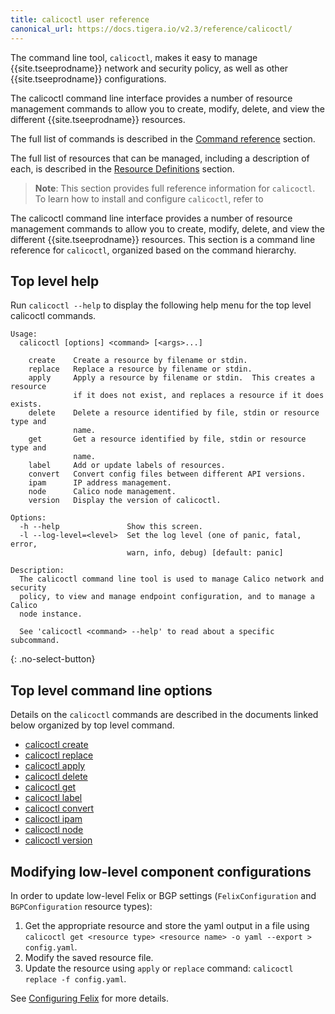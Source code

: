 ```yaml
---
title: calicoctl user reference
canonical_url: https://docs.tigera.io/v2.3/reference/calicoctl/
---
```


The command line tool, `calicoctl`, makes it easy to manage {{site.tseeprodname}} network and security policy, as well as other
{{site.tseeprodname}} configurations.

The calicoctl command line interface provides a number of resource management
commands to allow you to create, modify, delete, and view the different {{site.tseeprodname}}
resources.

The full list of commands is described in the
[Command reference]({{site.url}}/{{page.version}}/reference/calicoctl/)
section.

The full list of resources that can be managed, including a description of each,
is described in the [Resource Definitions]({{site.url}}/{{page.version}}/reference/resources/)
section.

> **Note**: This section provides full reference information for `calicoctl`. To learn
> how to install and configure `calicoctl`, refer to

The calicoctl command line interface provides a number of resource management
commands to allow you to create, modify, delete, and view the different
{{site.tseeprodname}} resources. This section is a command line reference for
`calicoctl`, organized based on the command hierarchy.

## Top level help

Run `calicoctl --help` to display the following help menu for the top level
calicoctl commands.

```
Usage:
  calicoctl [options] <command> [<args>...]

    create    Create a resource by filename or stdin.
    replace   Replace a resource by filename or stdin.
    apply     Apply a resource by filename or stdin.  This creates a resource
              if it does not exist, and replaces a resource if it does exists.
    delete    Delete a resource identified by file, stdin or resource type and
              name.
    get       Get a resource identified by file, stdin or resource type and
              name.
    label     Add or update labels of resources.
    convert   Convert config files between different API versions.
    ipam      IP address management.
    node      Calico node management.
    version   Display the version of calicoctl.

Options:
  -h --help               Show this screen.
  -l --log-level=<level>  Set the log level (one of panic, fatal, error,
                          warn, info, debug) [default: panic]

Description:
  The calicoctl command line tool is used to manage Calico network and security
  policy, to view and manage endpoint configuration, and to manage a Calico
  node instance.

  See 'calicoctl <command> --help' to read about a specific subcommand.
```
{: .no-select-button}

## Top level command line options

Details on the `calicoctl` commands are described in the documents linked below
organized by top level command.

-  [calicoctl create]({{site.baseurl}}/{{page.version}}/reference/calicoctl/create)
-  [calicoctl replace]({{site.baseurl}}/{{page.version}}/reference/calicoctl/replace)
-  [calicoctl apply]({{site.baseurl}}/{{page.version}}/reference/calicoctl/apply)
-  [calicoctl delete]({{site.baseurl}}/{{page.version}}/reference/calicoctl/delete)
-  [calicoctl get]({{site.baseurl}}/{{page.version}}/reference/calicoctl/get)
-  [calicoctl label]({{site.baseurl}}/{{page.version}}/reference/calicoctl/label)
-  [calicoctl convert]({{site.baseurl}}/{{page.version}}/reference/calicoctl/convert)
-  [calicoctl ipam]({{site.baseurl}}/{{page.version}}/reference/calicoctl/ipam)
-  [calicoctl node]({{site.baseurl}}/{{page.version}}/reference/calicoctl/node)
-  [calicoctl version]({{site.baseurl}}/{{page.version}}/reference/calicoctl/version)

## Modifying low-level component configurations

In order to update low-level Felix or BGP settings (`FelixConfiguration` and `BGPConfiguration` resource types):
1. Get the appropriate resource and store the yaml output in a file using `calicoctl get <resource type> <resource name> -o yaml --export > config.yaml`.
1. Modify the saved resource file.
1. Update the resource using `apply` or `replace` command: `calicoctl replace -f config.yaml`.

See [Configuring Felix]({{site.baseurl}}/{{page.version}}/reference/felix/configuration) for more details.
